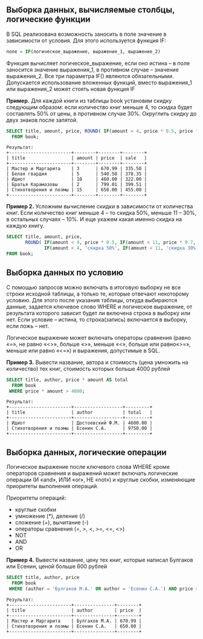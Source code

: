## Выборка данных, вычисляемые столбцы, логические функции
В SQL реализована возможность заносить в поле значение в зависимости от условия. Для этого используется функция IF: 
```sql
поле = IF(логическое_выражение, выражение_1, выражение_2)
```
Функция вычисляет логическое_выражение, если оно истина – в поле заносится значение выражения_1, в противном случае –  значение выражения_2. Все три параметра IF() являются обязательными. Допускается использование вложенных функций, вместо выражения_1 или выражения_2 может стоять новая функция IF  

**Пример.** Для каждой книги из таблицы book установим скидку следующим образом: если количество книг меньше 4, то скидка будет составлять 50% от цены, в противном случае 30%. Округлить скидку до двух знаков после запятой.
```sql
SELECT title, amount, price, ROUND( IF(amount < 4, price * 0.5, price * 0.7), 2) AS sale
  FROM book;
```
```
Результат:
+-----------------------+--------+--------+--------+
| title                 | amount | price  | sale   |
+-----------------------+--------+--------+--------+
| Мастер и Маргарита    | 3      | 670.99 | 335.50 |
| Белая гвардия         | 5      | 540.50 | 378.35 |
| Идиот                 | 10     | 460.00 | 322.00 |
| Братья Карамазовы     | 2      | 799.01 | 399.51 |
| Стихотворения и поэмы | 15     | 650.00 | 455.00 |
+-----------------------+--------+--------+--------+
```

**Пример 2.** Усложним вычисление скидки в зависимости от количества книг. Если количество книг меньше 4 – то скидка 50%, меньше 11 – 30%, в остальных случаях – 10%. И еще укажем какая именно скидка на каждую книгу.
```sql
SELECT title, amount, price, 
       ROUND( IF(amount < 4, price * 0.5, IF(amount < 11, price * 0.7, price * 0.9)), 2) AS sale,
              IF(amount < 4, 'скидка 50%', IF(amount < 11, 'скидка 30%', 'скидка 10%'))  AS Ваша_скидка
FROM book;
```

## Выборка данных по условию
С помощью запросов можно включать в итоговую выборку не все строки исходной таблицы, а только те, которые отвечают некоторому условию. Для этого после указания таблицы, откуда выбираются данные, задается ключевое слово WHERE и логическое выражение, от результата которого зависит будет ли включена строка в выборку или нет. Если условие – истина, то строка(запись)  включается в выборку, если ложь – нет.

Логическое выражение может включать операторы сравнения (равно «=», не равно «<>», больше «>», меньше «<», больше или равно«>=», меньше или равно «<=») и выражения, допустимые в SQL.

**Пример 3.** Вывести название, автора  и стоимость (цена умножить на количество) тех книг, стоимость которых больше 4000 рублей
```sql
SELECT title, author, price * amount AS total
  FROM book
 WHERE price * amount > 4000;
```
```
Результат:
+-----------------------+------------------+---------+
| title                 | author           | total   |
+-----------------------+------------------+---------+
| Идиот                 | Достоевский Ф.М. | 4600.00 |
| Стихотворения и поэмы | Есенин С.А.      | 9750.00 |
+-----------------------+------------------+---------+
```

## Выборка данных, логические операции
Логическое выражение после ключевого слова WHERE кроме операторов сравнения  и выражений может включать  логические операции (И «and», ИЛИ «or», НЕ «not») и круглые скобки, изменяющие приоритеты выполнения операций.  

Приоритеты операций:
- круглые скобки  
- умножение (*), деление (/)  
- сложение (+), вычитание (-)  
- операторы сравнения (=, >, <, >=, <=, <>)  
- NOT  
- AND  
- OR  

**Пример 4.** Вывести название, цену  тех книг, которые написал Булгаков или Есенин, ценой больше 600 рублей
```sql
SELECT title, author, price 
  FROM book
 WHERE (author = 'Булгаков М.А.' OR author = 'Есенин С.А.') AND price > 600;
```
```
Результат:
+-----------------------+---------------+--------+
| title                 | author        | price  |
+-----------------------+---------------+--------+
| Мастер и Маргарита    | Булгаков М.А. | 670.99 |
| Стихотворения и поэмы | Есенин С.А.   | 650.00 |
+-----------------------+---------------+--------+
```